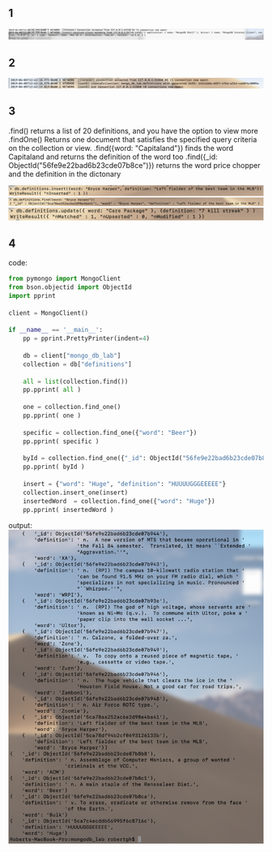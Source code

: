 ## 1
![alt text](checkpoint1.png)

## 2
![alt text](checkpoint2.png)

## 3
.find() returns a list of 20 definitions, and you have the option to view more
.findOne() Returns one document that satisfies the specified query criteria on the collection or view.
.find({word: "Capitaland"}) finds the word Capitaland and returns the definition of the word too
.find({_id: ObjectId("56fe9e22bad6b23cde07b8ce")}) returns the word price chopper and the definition in the dictonary

![alt text](checkpoint3-1.png)
![alt text](checkpoint3-2.png)
![alt text](checkpoint3-3.png)


## 4 

code:
```python
from pymongo import MongoClient
from bson.objectid import ObjectId
import pprint

client = MongoClient()

if __name__ == '__main__':
    pp = pprint.PrettyPrinter(indent=4)

    db = client["mongo_db_lab"]
    collection = db["definitions"]

    all = list(collection.find())
    pp.pprint( all )

    one = collection.find_one()
    pp.pprint( one )

    specific = collection.find_one({"word": "Beer"})
    pp.pprint( specific )

    byId = collection.find_one({"_id": ObjectId("56fe9e22bad6b23cde07b8ca")})
    pp.pprint( byId )

    insert = {"word": "Huge", "definition": "HUUUUGGGEEEEE"}
    collection.insert_one(insert)
    insertedWord  = collection.find_one({"word": "Huge"})
    pp.pprint( insertedWord )

```
output: 
![alt text](checkpoint4.png)
